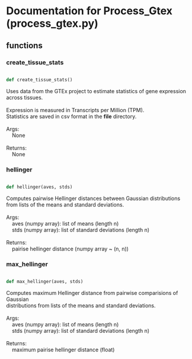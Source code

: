 # Documentation for Process_Gtex (process_gtex.py)

## functions

### create\_tissue\_stats
```py

def create_tissue_stats()

```



Uses data from the GTEx project to estimate statistics of gene expression<br />across tissues.<br /><br />Expression is measured in Transcripts per Million (TPM).<br />Statistics are saved in csv format in the __file__ directory.<br /><br />Args:<br />&nbsp;&nbsp;&nbsp;&nbsp;None<br /><br />Returns:<br />&nbsp;&nbsp;&nbsp;&nbsp;None


### hellinger
```py

def hellinger(aves, stds)

```



Computes pairwise Hellinger distances between Gaussian distributions<br />from lists of the means and standard deviations.<br /><br />Args:<br />&nbsp;&nbsp;&nbsp;&nbsp;aves (numpy array): list of means (length n)<br />&nbsp;&nbsp;&nbsp;&nbsp;stds (numpy array): list of standard deviations (length n)<br /><br />Returns:<br />&nbsp;&nbsp;&nbsp;&nbsp;pairise hellinger distance (numpy array ~ (n, n))


### max\_hellinger
```py

def max_hellinger(aves, stds)

```



Computes maximum Hellinger distance from pairwise comparisions of Gaussian<br />distributions from lists of the means and standard deviations.<br /><br />Args:<br />&nbsp;&nbsp;&nbsp;&nbsp;aves (numpy array): list of means (length n)<br />&nbsp;&nbsp;&nbsp;&nbsp;stds (numpy array): list of standard deviations (length n)<br /><br />Returns:<br />&nbsp;&nbsp;&nbsp;&nbsp;maximum pairise hellinger distance (float)

